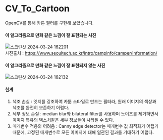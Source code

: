 # CV_To_Cartoon
OpenCV를 통해 카툰 필터를 구현해 보았습니다.

#### 이 알고리즘으로 만화 같은 느낌이 잘 표현되는 사진
![스크린샷 2024-03-24 162201](https://github.com/JisubShim/CV_Practice/assets/118372554/18b54fe8-785d-415f-b2c8-20696748db26)<br>
사진출처 : https://www.seoultech.ac.kr/intro/campinfo/camper/information/
<br>
#### 이 알고리즘으로 만화 같은 느낌이 잘 표현되지 않는 사진
![스크린샷 2024-03-24 162132](https://github.com/JisubShim/CV_Practice/assets/118372554/fb0c7a59-2c08-459b-a85b-f56213822cda)

#### 한계
1. 색조 손실 : 엣지를 강조하여 카툰 스타일로 만드는 필터라, 원래 이미지의 색상과 색조를 완전히 보존하기 어렵다.
2. 세부 정보 손실 : median blur와 bilateral filter를 사용하며 노이즈를 제거하면서 이미지 특유의 텍스처같은 세부 정보들이 사라질 수 있다.
3. 매개변수 적용의 어려움 : Canny edge detector는 매개변수 값 최적화가 어렵기 때문에, 고정된 매개변수로 모든 이미지에 대해 일관된 결과를 기대하기 어렵다.

